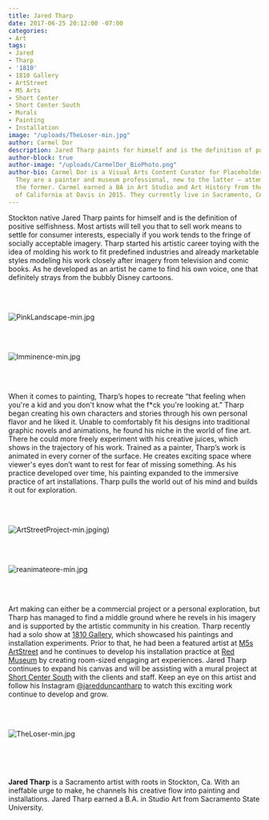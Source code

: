 ```yaml
---
title: Jared Tharp
date: 2017-06-25 20:12:00 -07:00
categories:
- Art
tags:
- Jared
- Tharp
- '1810'
- 1810 Gallery
- ArtStreet
- M5 Arts
- Short Center
- Short Center South
- Murals
- Painting
- Installation
image: "/uploads/TheLoser-min.jpg"
author: Carmel Dor
description: Jared Tharp paints for himself and is the definition of positive selfishness.
author-block: true
author-image: "/uploads/CarmelDor_BioPhoto.png"
author-bio: Carmel Dor is a Visual Arts Content Curator for Placeholder Magazine.
  They are a painter and museum professional, new to the latter – attempting to navigate
  the former. Carmel earned a BA in Art Studio and Art History from the University
  of California at Davis in 2015. They currently live in Sacramento, CA.
---
```


Stockton native Jared Tharp paints for himself and is the definition of positive selfishness. Most artists will tell you that to sell work means to settle for consumer interests, especially if you work tends to the fringe of socially acceptable imagery. Tharp started his artistic career toying with the idea of molding his work to fit predefined industries and already marketable styles modeling his work closely after imagery from television and comic books. As he developed as an artist he came to find his own voice, one that definitely strays from the bubbly Disney cartoons. 
 
<br>
<br>

![PinkLandscape-min.jpg](/uploads/PinkLandscape-min.jpg)

<br>
<br>
 
![Imminence-min.jpg](/uploads/Imminence-min.jpg) 

<br>
<br>

When it comes to painting, Tharp’s hopes to recreate “that feeling when you're a kid and you don't know what the f*ck you're looking at.” Tharp began creating his own characters and stories through his own personal flavor and he liked it. Unable to comfortably fit his designs into traditional graphic novels and animations, he found his niche in the world of fine art. There he could more freely experiment with his creative juices, which shows in the trajectory of his work. Trained as a painter, Tharp’s work is animated in every corner of the surface. He creates exciting space where viewer's eyes don’t want to rest for fear of missing something. As his practice developed over time, his painting expanded to the immersive practice of art installations. Tharp pulls the world out of his mind and builds it out for exploration. 
 
<br>
<br>


![ArtStreetProject-min.jpg](/uploads/ArtStreetProject-min.jpg)ing)
 
<br>
<br>

![reanimateore-min.jpg](/uploads/reanimateore-min.jpg)

<br>
<br>

Art making can either be a commercial project or a personal exploration, but Tharp has managed to find a middle ground where he revels in his imagery and is supported by the artistic community in his creation. Tharp recently had a solo show at [1810 Gallery](https://www.facebook.com/1810gallery/), which showcased his paintings and installation experiments. Prior to that, he had been a featured artist at [M5s ArtStreet](http://www.m5arts.com/) and he continues to develop his installation practice at [Red Museum](https://www.facebook.com/pages/The-Red-Museum-Sacramento/1552968105021049) by creating room-sized engaging art experiences. Jared Tharp continues to expand his canvas and will be assisting with a mural project at [Short Center South](https://ddso.org/project/short-center-south/) with the clients and staff. Keep an eye on this artist and follow his Instagram [@jaredduncantharp](https://www.instagram.com/jaredduncantharp/) to watch this exciting work continue to develop and grow. 
 
<br>
<br>

![TheLoser-min.jpg](/uploads/TheLoser-min.jpg)


<br>
<br>
<br> 

**Jared Tharp** is a Sacramento artist with roots in Stockton, Ca. With an ineffable urge to make, he channels his creative flow into painting and installations. Jared Tharp earned a B.A. in Studio Art from Sacramento State University. 
